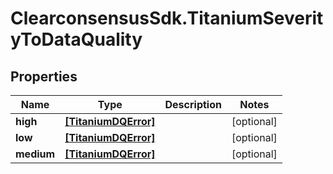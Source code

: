 # ClearconsensusSdk.TitaniumSeverityToDataQuality

## Properties

Name | Type | Description | Notes
------------ | ------------- | ------------- | -------------
**high** | [**[TitaniumDQError]**](TitaniumDQError.md) |  | [optional] 
**low** | [**[TitaniumDQError]**](TitaniumDQError.md) |  | [optional] 
**medium** | [**[TitaniumDQError]**](TitaniumDQError.md) |  | [optional] 


